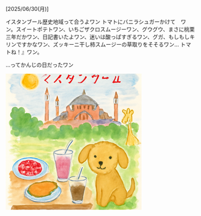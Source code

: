 [2025/06/30(月)]

イスタンブール歴史地域って合うよワン トマトにバニラシュガーかけて　ワン。スイートポテトワン、いちごザクロスムージーワン、グウグウ、まさに桃栗三年だかワン、日記書いたよワン、迷いは酸っぱすぎるワン、グガ、もしもしキリンですかなワン、ズッキーニ干し柿スムージーの草取りをそそるワン… トマトね！』ワン。

...ってかんじの日だったワン

<img width="360px" src="image.png">